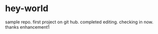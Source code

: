 hey-world
=========

sample repo. first project on git hub.
completed editing. checking in now.
thanks
enhancement1
